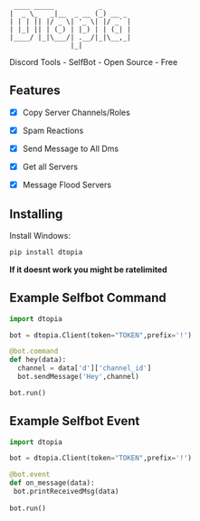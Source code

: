 ```
 ____ _____           _       
|  _ \_   _|__  _ __ (_) __ _ 
| | | || |/ _ \| '_ \| |/ _` |
| |_| || | (_) | |_) | | (_| |
|____/ |_|\___/| .__/|_|\__,_|
               |_|            

```        
Discord Tools - SelfBot - Open Source - Free


## Features
- [x] Copy Server Channels/Roles
- [x] Spam Reactions
- [x] Send Message to All Dms
- [x] Get all Servers
- [x] Message Flood Servers



## Installing
Install Windows:
```python
pip install dtopia
```
**If it doesnt work you might be ratelimited**

## Example Selfbot Command
```python
import dtopia

bot = dtopia.Client(token="TOKEN",prefix='!')

@bot.command
def hey(data):
  channel = data['d']['channel_id']
  bot.sendMessage('Hey',channel)

bot.run()

```
## Example Selfbot Event
```python
import dtopia

bot = dtopia.Client(token="TOKEN",prefix='!')

@bot.event
def on_message(data):
 bot.printReceivedMsg(data)
 
bot.run()
```
